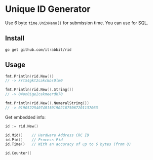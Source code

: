 # Unique ID Generator

Use 6 byte `time.UnixNano()` for submission time. You can use for SQL.

## Install

    go get github.com/itrabbit/rid

## Usage

```go
fmt.Println(rid.New())
// -> krt54gkt2cakckbs0lm0

fmt.Println(rid.New().String())
// -> 04on0ige2cakmeerdk70

fmt.Println(rid.New().NumeralString())
// -> 019052254074015019021075067201137063

```

Get embedded info:

```go
id := rid.New()

id.Mid()    // Hardware Address CRC ID
id.Pid()    // Process Pid
id.Time()   // With an accuracy of up to 6 bytes (from 8)

id.Counter() 
```

